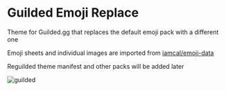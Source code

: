 # Guilded Emoji Replace

Theme for Guilded.gg that replaces the default emoji pack with a different one

Emoji sheets and individual images are imported from [iamcal/emoji-data](https://github.com/iamcal/emoji-data)

Reguilded theme manifest and other packs will be added later

![guilded](https://user-images.githubusercontent.com/42148912/149676703-784edd7d-c76c-4274-98a4-33883bb4bfee.png)
